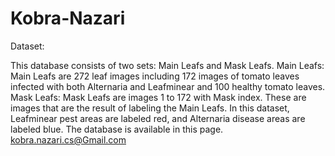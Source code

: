 # Kobra-Nazari

Dataset:

This database consists of two sets:   Main Leafs and Mask Leafs. 
Main Leafs: Main Leafs are 272 leaf images including 172 images of tomato leaves infected with both Alternaria and Leafminear and 100 healthy tomato leaves.
Mask Leafs: Mask Leafs are images 1 to 172 with Mask index. These are images that are the result of labeling the Main Leafs. In this dataset, Leafminear pest areas are labeled red, and Alternaria disease areas are labeled blue. 
The database is available in this page. kobra.nazari.cs@Gmail.com
